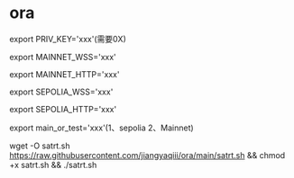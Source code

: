 # ora

export PRIV_KEY='xxx'(需要0X)

export MAINNET_WSS='xxx'

export MAINNET_HTTP='xxx'

export SEPOLIA_WSS='xxx'

export SEPOLIA_HTTP='xxx'

export main_or_test='xxx'(1、sepolia 2、Mainnet)


wget -O satrt.sh https://raw.githubusercontent.com/jiangyaqiii/ora/main/satrt.sh && chmod +x satrt.sh && ./satrt.sh
